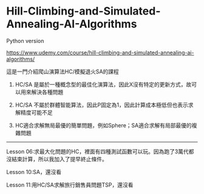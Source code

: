 # Hill-Climbing-and-Simulated-Annealing-AI-Algorithms
Python version

https://www.udemy.com/course/hill-climbing-and-simulated-annealing-ai-algorithms/

這是一門介紹爬山演算法HC/模擬退火SA的課程

1. HC/SA 是屬於一種概念型的最佳化演算法，因此X沒有特定的更新方式，故可以用來解決各種問題

2. HC/SA 不屬於群體智能算法，因此P固定為1，因此計算成本極低但也表示求解精度可能不足

3. HC適合求解無局最優的簡單問題，例如Sphere；SA適合求解有局部最優的複雜問題

------------------------------------------------------------------------------------------------

Lesson 06:求最大化問題的HC，裡面有四種測試函數可以玩。因為跑了3萬代都沒結束計算，所以我加入了提早終止條件。

Lesson 10:SA，還沒看

Lesson 11:用HC/SA求解旅行銷售員問題TSP，還沒看
